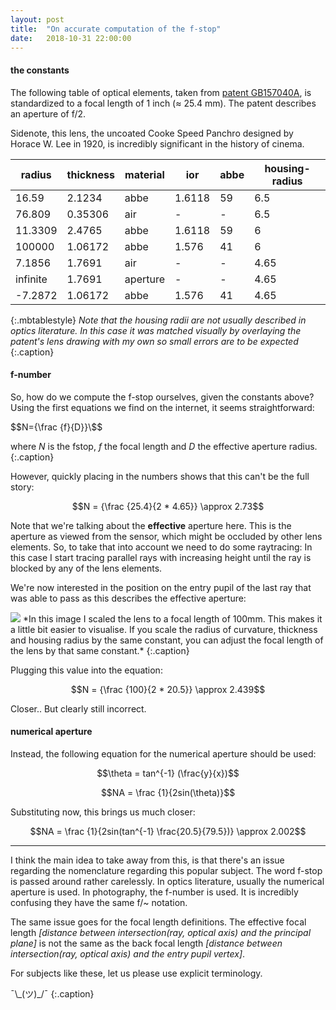 ```yaml
---
layout: post
title:  "On accurate computation of the f-stop"
date:   2018-10-31 22:00:00
---
```


#### the constants

The following table of optical elements, taken from [patent GB157040A](https://worldwide.espacenet.com/publicationDetails/originalDocument?CC=GB&NR=157040A&KC=A&FT=D&ND=3&date=19210120&DB=&locale=en_EP), is standardized to a focal length of 1 inch ($\approx$ 25.4 mm). The patent describes an aperture of f/2.

Sidenote, this lens, the uncoated Cooke Speed Panchro designed by Horace W. Lee in 1920, is incredibly significant in the history of cinema.


| radius  	| thickness 	| material 	| ior    	| abbe 	| housing-radius 	|
|---------	|-----------	|----------	|--------	|------	|----------------	|
| 16.59   	| 2.1234    	| abbe     	| 1.6118 	| 59   	| 6.5            	|
| 76.809  	| 0.35306   	| air      	| -      	| -    	| 6.5            	|
| 11.3309 	| 2.4765    	| abbe     	| 1.6118 	| 59   	| 6              	|
| 100000  	| 1.06172   	| abbe     	| 1.576  	| 41   	| 6              	|
| 7.1856  	| 1.7691    	| air      	| -      	| -    	| 4.65           	|
| infinite  | 1.7691    	| aperture  | -      	| -     | 4.65          	|
| -7.2872 	| 1.06172   	| abbe     	| 1.576  	| 41   	| 4.65           	|
{:.mbtablestyle}
*Note that the housing radii are not usually described in optics literature. In this case it was matched visually by overlaying the patent's lens drawing with my own so small errors are to be expected*
{:.caption}

#### f-number

So, how do we compute the f-stop ourselves, given the constants above? Using the first equations we find on the internet, it seems straightforward:

$$N={\frac {f}{D}}\$$

where $N$ is the fstop, $f$ the focal length and $D$ the effective aperture radius.
{:.caption}

However, quickly placing in the numbers shows that this can't be the full story:

$$N = {\frac {25.4}{2 * 4.65}}  \approx 2.73$$

Note that we're talking about the **effective** aperture here. This is the aperture as viewed from the sensor, which might be occluded by other lens elements. So, to take that into account we need to do some raytracing: In this case I start tracing parallel rays with increasing height until the ray is blocked by any of the lens elements.

We're now interested in the position on the entry pupil of the last ray that was able to pass as this describes the effective aperture:

<img src="{{ site.baseurl }}/assets/img/1920-cooke-speed-panchro.png">
*In this image I scaled the lens to a focal length of 100mm. This makes it a little bit easier to visualise. If you scale the radius of curvature, thickness and housing radius by the same constant, you can adjust the focal length of the lens by that same constant.*
{:.caption}

Plugging this value into the equation:

$$N = {\frac {100}{2 * 20.5}}  \approx 2.439$$

Closer.. But clearly still incorrect. 

#### numerical aperture

Instead, the following equation for the numerical aperture should be used:

$$\theta = tan^{-1} (\frac{y}{x})$$

$$NA = \frac {1}{2sin(\theta)}$$


Substituting now, this brings us much closer:

$$NA = \frac {1}{2sin(tan^{-1} \frac{20.5}{79.5})} \approx 2.002$$

---

I think the main idea to take away from this, is that there's an issue regarding the nomenclature regarding this popular subject. The word f-stop is passed around rather carelessly. In optics literature, usually the numerical aperture is used. In photography, the f-number is used. It is incredibly confusing they have the same f/~ notation.

The same issue goes for the focal length definitions. The effective focal length *[distance between intersection(ray, optical axis) and the principal plane]* is not the same as the back focal length *[distance between intersection(ray, optical axis) and the entry pupil vertex]*.

For subjects like these, let us please use explicit terminology.

¯\\\_(ツ)\_/¯
{:.caption}

<!-- 
{% highlight c++ %}
  float theta = std::atan(y/x);
  float fstop = 1.0 / (std::sin(theta) * 2.0);
{% endhighlight %}
-->
